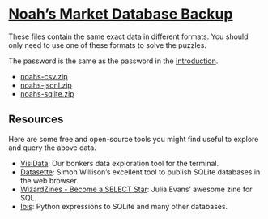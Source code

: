 # [Noah’s Market Database Backup](https://hanukkah.bluebird.sh/5783/data/)

These files contain the same exact data in different formats. You should only need to use one of these formats to solve the puzzles.

The password is the same as the password in the [Introduction](day0).

* [noahs-csv.zip](../../resources/year5783/noahs-csv)
* [noahs-jsonl.zip](../../resources/year5783/noahs-jsonl)
* [noahs-sqlite.zip](../../resources/year5783/noahs.sqlite)

## Resources

Here are some free and open-source tools you might find useful to explore and query the above data.

* [VisiData](https://jsvine.github.io/intro-to-visidata/the-big-picture/visidata-in-60-seconds/): Our bonkers data exploration tool for the terminal.
* [Datasette](https://github.com/simonw/datasette): Simon Willison’s excellent tool to publish SQLite databases in the web browser.
* [WizardZines - Become a SELECT Star](https://wizardzines.com/zines/sql/): Julia Evans’ awesome zine for SQL.
* [Ibis](https://ibis-project.org/): Python expressions to SQLite and many other databases.
